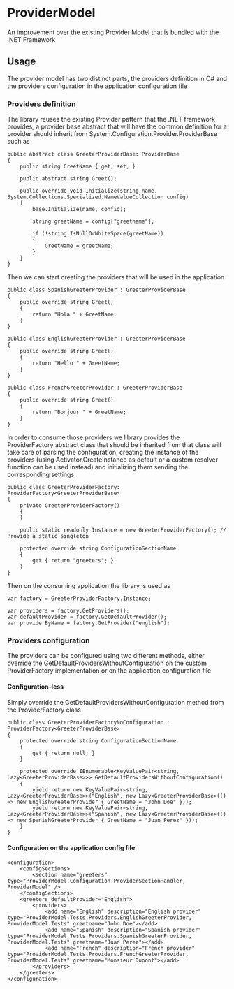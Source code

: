 # ProviderModel

An improvement over the existing Provider Model that is bundled with the .NET Framework


## Usage

The provider model has two distinct parts, the providers definition in C# and the providers configuration in the application configuration file

### Providers definition

The library reuses the existing Provider pattern that the .NET framework provides, a provider base abstract that will have the common definition for a provider should inherit from System.Configuration.Provider.ProviderBase such as

    public abstract class GreeterProviderBase: ProviderBase
    {
        public string GreetName { get; set; }

        public abstract string Greet();

        public override void Initialize(string name, System.Collections.Specialized.NameValueCollection config)
        {
            base.Initialize(name, config);

            string greetName = config["greetname"];

            if (!string.IsNullOrWhiteSpace(greetName))
            {
                GreetName = greetName;
            }
        }
    }

Then we can start creating the providers that will be used in the application

    public class SpanishGreeterProvider : GreeterProviderBase
    {
        public override string Greet()
        {
            return "Hola " + GreetName;
        }
    }

    public class EnglishGreeterProvider : GreeterProviderBase
    {
        public override string Greet()
        {
            return "Hello " + GreetName;
        }
    }

    public class FrenchGreeterProvider : GreeterProviderBase
    {
        public override string Greet()
        {
            return "Bonjour " + GreetName;
        }
    }

In order to consume those providers we library provides the ProviderFactory<T> abstract class that should be inherited from that class will take care of parsing the configuration, creating the instance of the providers (using Activator.CreateInstance as default or a custom resolver function can be used instead) and initializing them sending the corresponding settings

    public class GreeterProviderFactory: ProviderFactory<GreeterProviderBase>
    {
        private GreeterProviderFactory()
        {
        }

        public static readonly Instance = new GreeterProviderFactory(); // Provide a static singleton

        protected override string ConfigurationSectionName
        {
            get { return "greeters"; }
        }
    }

Then on the consuming application the library is used as

    var factory = GreeterProviderFactory.Instance;

    var providers = factory.GetProviders();
    var defaultProvider = factory.GetDefaultProvider();
    var providerByName = factory.GetProvider("english"); 

### Providers configuration

The providers can be configured using two different methods, either override the GetDefaultProvidersWithoutConfiguration on the custom ProviderFactory implementation or on the application configuration file

#### Configuration-less

Simply override the GetDefaultProvidersWithoutConfiguration method from the ProviderFactory class

    public class GreeterProviderFactoryNoConfiguration : ProviderFactory<GreeterProviderBase>
    {
        protected override string ConfigurationSectionName
        {
            get { return null; }
        }

        protected override IEnumerable<KeyValuePair<string, Lazy<GreeterProviderBase>>> GetDefaultProvidersWithoutConfiguration()
        {
            yield return new KeyValuePair<string, Lazy<GreeterProviderBase>>("English", new Lazy<GreeterProviderBase>(() => new EnglishGreeterProvider { GreetName = "John Doe" }));
            yield return new KeyValuePair<string, Lazy<GreeterProviderBase>>("Spanish", new Lazy<GreeterProviderBase>(() => new SpanishGreeterProvider { GreetName = "Juan Perez" }));
        }
    }

#### Configuration on the application config file
    <configuration>
        <configSections>
            <section name="greeters" type="ProviderModel.Configuration.ProviderSectionHandler, ProviderModel" />
        </configSections>
        <greeters defaultProvider="English">
            <providers>
                <add name="English" description="English provider" type="ProviderModel.Tests.Providers.EnglishGreeterProvider, ProviderModel.Tests" greetname="John Doe"></add>
                <add name="Spanish" description="Spanish provider" type="ProviderModel.Tests.Providers.SpanishGreeterProvider, ProviderModel.Tests" greetname="Juan Perez"></add>
                <add name="French" description="French provider" type="ProviderModel.Tests.Providers.FrenchGreeterProvider, ProviderModel.Tests" greetname="Monsieur Dupont"></add>
            </providers>
        </greeters>
    </configuration>
